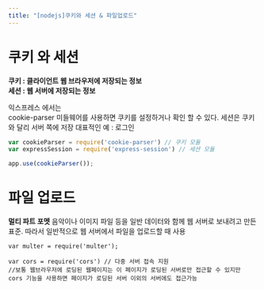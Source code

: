 ```yaml
---
title: "[nodejs]쿠키와 세션 & 파일업로드"
---
```


# 쿠키 와 세션
**쿠키 :  클라이언트 웹 브라우저에 저장되는 정보**  
**세션 : 웹 서버에 저장되는 정보**  

익스프레스 에서는  
cookie-parser 미들웨어를 사용하면 쿠키를 설정하거나 확인 할 수 있다.
세션은 쿠키와 달리 서버 쪽에 저장 대표적인 예 : 로그인  

```javascript
var cookieParser = require('cookie-parser') // 쿠키 모듈
var expressSession = require('express-session') // 세션 모듈

app.use(cookieParser());

```
  
# 파일 업로드
**멀티 파트 포멧** 음악이나 이미지 파일 등을 일반 데이터와 함께 웹 서버로 보내려고 만든 표준. 따라서 일반적으로 웹 서버에서 파일을 업로드할 때 사용
```
var multer = require('multer');

var cors = require('cors') // 다중 서버 접속 지원  
//보통 웹브라우저에 로딩된 웹페이지는 이 페이지가 로딩된 서버로만 접근할 수 있지만 cors 기능을 사용하면 페이지가 로딩된 서버 이외의 서버에도 접근가능
```
